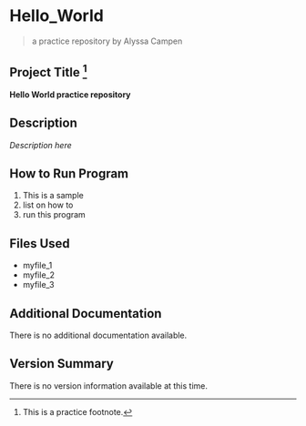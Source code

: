 # Hello_World
> a practice repository by Alyssa Campen
## Project Title [^1]
**Hello World practice repository**
## Description
*Description here*
## How to Run Program
1. This is a sample
2. list on how to
3. run this program
## Files Used
- myfile_1
- myfile_2
- myfile_3
## Additional Documentation
There is no additional documentation available.
## Version Summary
There is no version information available at this time.

[^1]: This is a practice footnote.
